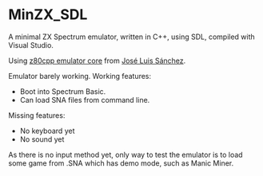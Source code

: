 # MinZX_SDL
A minimal ZX Spectrum emulator, written in C++, using SDL, compiled with Visual Studio.

Using [z80cpp emulator core](https://github.com/jsanchezv/z80cpp) from [José Luis Sánchez](https://github.com/jsanchezv).

Emulator barely working. Working features:

- Boot into Spectrum Basic.
- Can load SNA files from command line.

Missing features:

- No keyboard yet
- No sound yet

As there is no input method yet, only way to test the emulator is to load some game from .SNA which has demo mode, such as Manic Miner.



